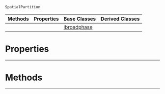  `SpatialPartition`

|Methods|Properties|Base Classes|Derived Classes|
|---|---|---|---|
| | |[ibroadphase](https://github.com/ArendDanielek/ZeroDocsTest/blob/master/code_reference/class_reference/ibroadphase.markdown)| |


 #  Properties


---  
 #  Methods


---  
 
  
  
  
  
  
  
  

 